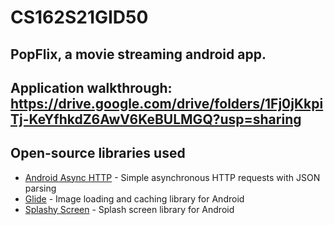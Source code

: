 # CS162S21GID50
## PopFlix, a movie streaming android app.
## Application walkthrough: https://drive.google.com/drive/folders/1Fj0jKkpiTj-KeYfhkdZ6AwV6KeBULMGQ?usp=sharing
## Open-source libraries used
- [Android Async HTTP](https://github.com/codepath/CPAsyncHttpClient) - Simple asynchronous HTTP requests with JSON parsing
- [Glide](https://github.com/bumptech/glide) - Image loading and caching library for Android
- [Splashy Screen](https://github.com/rahuldange09/Splashy) - Splash screen library for Android
